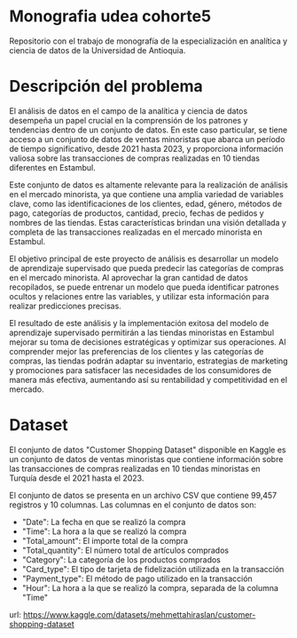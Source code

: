 # Monografia udea cohorte5
Repositorio con el trabajo de monografía de la especialización en analítica y ciencia de datos de la Universidad de Antioquia.

# Descripción del problema

El análisis de datos en el campo de la analítica y ciencia de datos desempeña un papel crucial en la comprensión de los patrones y tendencias dentro de un conjunto de datos. En este caso particular, se tiene acceso a un conjunto de datos de ventas minoristas que abarca un período de tiempo significativo, desde 2021 hasta 2023, y proporciona información valiosa sobre las transacciones de compras realizadas en 10 tiendas diferentes en Estambul.

Este conjunto de datos es altamente relevante para la realización de análisis en el mercado minorista, ya que contiene una amplia variedad de variables clave, como las identificaciones de los clientes, edad, género, métodos de pago, categorías de productos, cantidad, precio, fechas de pedidos y nombres de las tiendas. Estas características brindan una visión detallada y completa de las transacciones realizadas en el mercado minorista en Estambul.

El objetivo principal de este proyecto de análisis es desarrollar un modelo de aprendizaje supervisado que pueda predecir las categorías de compras en el mercado minorista. Al aprovechar la gran cantidad de datos recopilados, se puede entrenar un modelo que pueda identificar patrones ocultos y relaciones entre las variables, y utilizar esta información para realizar predicciones precisas.

El resultado de este análisis y la implementación exitosa del modelo de aprendizaje supervisado permitirán a las tiendas minoristas en Estambul mejorar su toma de decisiones estratégicas y optimizar sus operaciones. Al comprender mejor las preferencias de los clientes y las categorías de compras, las tiendas podrán adaptar su inventario, estrategias de marketing y promociones para satisfacer las necesidades de los consumidores de manera más efectiva, aumentando así su rentabilidad y competitividad en el mercado.


# Dataset

El conjunto de datos "Customer Shopping Dataset" disponible en Kaggle es un conjunto de datos de ventas minoristas que contiene información sobre las transacciones de compras realizadas en 10 tiendas minoristas en Turquía desde el 2021 hasta el 2023.

El conjunto de datos se presenta en un archivo CSV que contiene 99,457 registros y 10 columnas. Las columnas en el conjunto de datos son:

* "Date": La fecha en que se realizó la compra
* "Time": La hora a la que se realizó la compra
* "Total_amount": El importe total de la compra
* "Total_quantity": El número total de artículos comprados
* "Category": La categoría de los productos comprados
* "Card_type": El tipo de tarjeta de fidelización utilizada en la transacción
* "Payment_type": El método de pago utilizado en la transacción
* "Hour": La hora a la que se realizó la compra, separada de la columna "Time"

url: https://www.kaggle.com/datasets/mehmettahiraslan/customer-shopping-dataset



